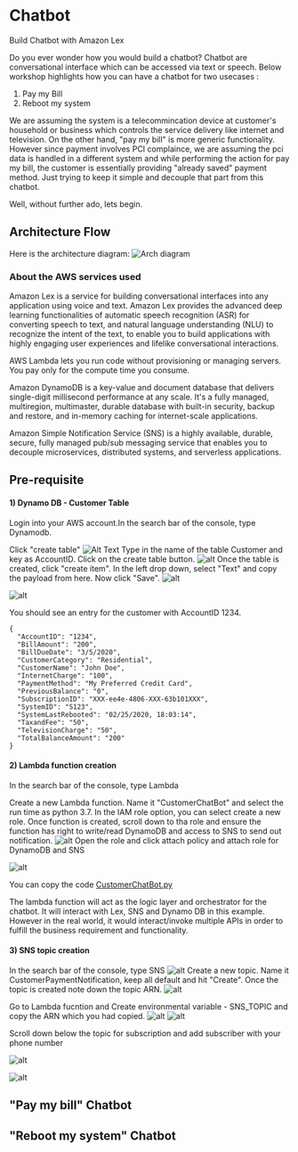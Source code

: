 # Chatbot
Build Chatbot with Amazon Lex

Do you ever wonder how you would build a chatbot? Chatbot are conversational interface which can be accessed via text or speech. 
Below workshop highlights how you can have a chatbot for two usecases :

1) Pay my Bill
2) Reboot my system

We are assuming the system is a telecommincation device at customer's household or business which controls the service delivery like internet and television. On the other hand, "pay my bill" is more generic functionality. However since payment involves PCI complaince, we are assuming the pci data is handled in a different system and while performing the action for pay my bill, the customer is essentially providing "already saved" payment method. Just trying to keep it simple and decouple that part from this chatbot.

Well, without further ado, lets begin.

## Architecture Flow

Here is the architecture diagram:
![Arch diagram](https://github.com/neelamkoshiya/Chatbot/blob/master/Artifacts/Images/CharterWorkshop-arch.jpg)

### About the AWS services used

Amazon Lex is a service for building conversational interfaces into any application using voice and text. Amazon Lex provides the advanced deep learning functionalities of automatic speech recognition (ASR) for converting speech to text, and natural language understanding (NLU) to recognize the intent of the text, to enable you to build applications with highly engaging user experiences and lifelike conversational interactions. 

AWS Lambda lets you run code without provisioning or managing servers. You pay only for the compute time you consume.

Amazon DynamoDB is a key-value and document database that delivers single-digit millisecond performance at any scale. It's a fully managed, multiregion, multimaster, durable database with built-in security, backup and restore, and in-memory caching for internet-scale applications. 

Amazon Simple Notification Service (SNS) is a highly available, durable, secure, fully managed pub/sub messaging service that enables you to decouple microservices, distributed systems, and serverless applications.

## Pre-requisite

#### 1) Dynamo DB - Customer Table
Login into your AWS account.In the search bar of the console, type Dynamodb.

Click "create table"
![Alt Text](https://github.com/neelamkoshiya/Chatbot/blob/master/Artifacts/Images/Screen%20Shot%202020-02-25%20at%204.07.31%20PM.png)
Type in the name of the table Customer and key as AccountID. Click on the create table button. 
![alt](https://github.com/neelamkoshiya/Chatbot/blob/master/Artifacts/Images/Screen%20Shot%202020-02-25%20at%204.07.50%20PM.png)
Once the table is created, click "create item". In the left drop down, select "Text" and copy the payload from here. Now click "Save". 
![alt](https://github.com/neelamkoshiya/Chatbot/blob/master/Artifacts/Images/Screen%20Shot%202020-02-25%20at%204.09.23%20PM.png)

![alt](https://github.com/neelamkoshiya/Chatbot/blob/master/Artifacts/Images/Screen%20Shot%202020-02-25%20at%204.09.38%20PM.png)

You should see an entry for the customer with AccountID 1234.

```
{
  "AccountID": "1234",
  "BillAmount": "200",
  "BillDueDate": "3/5/2020",
  "CustomerCategory": "Residential",
  "CustomerName": "John Doe",
  "InternetCharge": "100",
  "PaymentMethod": "My Preferred Credit Card",
  "PreviousBalance": "0",
  "SubscriptionID": "XXX-ee4e-4806-XXX-63b101XXX",
  "SystemID": "S123",
  "SystemLastRebooted": "02/25/2020, 18:03:14",
  "TaxandFee": "50",
  "TelevisionCharge": "50",
  "TotalBalanceAmount": "200"
}
```

#### 2) Lambda function creation
In the search bar of the console, type Lambda

 Create a new Lambda function. Name it "CustomerChatBot" and select the run time as python 3.7. In the IAM role option, you can select create a new role. 
Once function is created, scroll down to tha role and ensure the function has right to write/read DynamoDB and access to SNS to send out notification.
![alt](https://github.com/neelamkoshiya/Chatbot/blob/master/Artifacts/Images/Screen%20Shot%202020-02-25%20at%204.15.46%20PM.png)
Open the role and click attach policy and attach role for DynamoDB and SNS

![alt](https://github.com/neelamkoshiya/Chatbot/blob/master/Artifacts/Images/Screen%20Shot%202020-02-25%20at%204.16.09%20PM.png)

You can copy the code [CustomerChatBot.py](https://github.com/neelamkoshiya/Chatbot/blob/master/Artifacts/Lambda/CustomerChatBot.py)

The lambda function will act as the logic layer and orchestrator for the chatbot. It will interact with Lex, SNS and Dynamo DB in this example. However in the real world, it would interact/invoke  multiple APIs in order to fulfill the business requirement and functionality.

#### 3) SNS topic creation
In the search bar of the console, type SNS
![alt](https://github.com/neelamkoshiya/Chatbot/blob/master/Artifacts/Images/Screen%20Shot%202020-02-25%20at%204.12.46%20PM.png)
Create a new topic. Name it CustomerPaymentNotification, keep all default and hit "Create". Once the topic is created note down the topic ARN.
![alt](https://github.com/neelamkoshiya/Chatbot/blob/master/Artifacts/Images/Screen%20Shot%202020-02-25%20at%204.13.17%20PM.png)

Go to Lambda fucntion and Create environmental variable - SNS_TOPIC and copy the ARN which you had copied.
![alt](https://github.com/neelamkoshiya/Chatbot/blob/master/Artifacts/Images/Screen%20Shot%202020-02-25%20at%204.13.39%20PM%201.png)
![alt](https://github.com/neelamkoshiya/Chatbot/blob/master/Artifacts/Images/Screen%20Shot%202020-02-25%20at%204.15.03%20PM%201.png)

Scroll down below the topic for subscription and add subscriber with your phone number 

![alt](https://github.com/neelamkoshiya/Chatbot/blob/master/Artifacts/Images/Screen%20Shot%202020-02-25%20at%204.13.49%20PM.png)

![alt](https://github.com/neelamkoshiya/Chatbot/blob/master/Artifacts/Images/Screen%20Shot%202020-02-25%20at%204.14.07%20PM%202.png)



## "Pay my bill" Chatbot

## "Reboot my system" Chatbot

